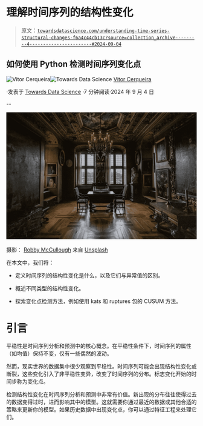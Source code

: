 # 理解时间序列的结构性变化

> 原文：[`towardsdatascience.com/understanding-time-series-structural-changes-f6a4c44cb13c?source=collection_archive---------4-----------------------#2024-09-04`](https://towardsdatascience.com/understanding-time-series-structural-changes-f6a4c44cb13c?source=collection_archive---------4-----------------------#2024-09-04)

## 如何使用 Python 检测时间序列变化点

[](https://vcerq.medium.com/?source=post_page---byline--f6a4c44cb13c--------------------------------)![Vitor Cerqueira](https://vcerq.medium.com/?source=post_page---byline--f6a4c44cb13c--------------------------------)[](https://towardsdatascience.com/?source=post_page---byline--f6a4c44cb13c--------------------------------)![Towards Data Science](https://towardsdatascience.com/?source=post_page---byline--f6a4c44cb13c--------------------------------) [Vitor Cerqueira](https://vcerq.medium.com/?source=post_page---byline--f6a4c44cb13c--------------------------------)

·发表于 [Towards Data Science](https://towardsdatascience.com/?source=post_page---byline--f6a4c44cb13c--------------------------------) ·7 分钟阅读·2024 年 9 月 4 日

--

![](img/709cd6e791407b03f1de3f62f08fb787.png)

摄影： [Robby McCullough](https://unsplash.com/@mybbor?utm_source=medium&utm_medium=referral) 来自 [Unsplash](https://unsplash.com/?utm_source=medium&utm_medium=referral)

在本文中，我们将：

+   定义时间序列的结构性变化是什么，以及它们与异常值的区别。

+   概述不同类型的结构性变化。

+   探索变化点检测方法，例如使用 kats 和 ruptures 包的 CUSUM 方法。

# 引言

平稳性是时间序列分析和预测中的核心概念。在平稳性条件下，时间序列的属性（如均值）保持不变，仅有一些偶然的波动。

然而，现实世界的数据集中很少观察到平稳性。时间序列可能会出现结构性变化或断裂，这些变化引入了非平稳性变异，改变了时间序列的分布。标志变化开始的时间步称为变化点。

检测结构性变化在时间序列分析和预测中非常有价值。新出现的分布往往使得过去的数据变得过时，进而影响其中的模型。这就需要你通过最近的数据或其他合适的策略来更新你的模型。如果历史数据中出现变化点，你可以通过特征工程来处理它们。
